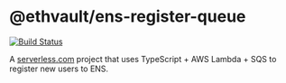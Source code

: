 # @ethvault/ens-register-queue

[![Build Status](https://travis-ci.org/ethvault/ens-register-queue.svg?branch=master)](https://travis-ci.org/ethvault/ens-register-queue)

A [serverless.com](https://serverless.com) project that uses TypeScript + AWS Lambda + SQS to register new users to ENS.

